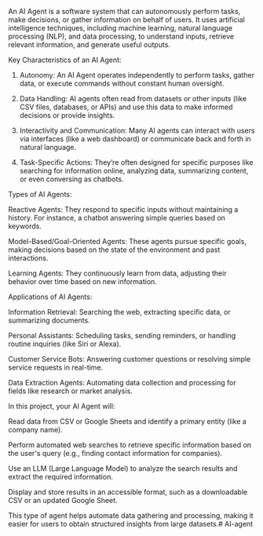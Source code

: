 An AI Agent is a software system that can autonomously perform tasks, make decisions, or gather information on behalf of users. It uses artificial intelligence techniques, including machine learning, natural language processing (NLP), and data processing, to understand inputs, retrieve relevant information, and generate useful outputs.

Key Characteristics of an AI Agent:

1. Autonomy: An AI Agent operates independently to perform tasks, gather data, or execute commands without constant human oversight.


2. Data Handling: AI agents often read from datasets or other inputs (like CSV files, databases, or APIs) and use this data to make informed decisions or provide insights.


3. Interactivity and Communication: Many AI agents can interact with users via interfaces (like a web dashboard) or communicate back and forth in natural language.


4. Task-Specific Actions: They’re often designed for specific purposes like searching for information online, analyzing data, summarizing content, or even conversing as chatbots.



Types of AI Agents:

Reactive Agents: They respond to specific inputs without maintaining a history. For instance, a chatbot answering simple queries based on keywords.

Model-Based/Goal-Oriented Agents: These agents pursue specific goals, making decisions based on the state of the environment and past interactions.

Learning Agents: They continuously learn from data, adjusting their behavior over time based on new information.


Applications of AI Agents:

Information Retrieval: Searching the web, extracting specific data, or summarizing documents.

Personal Assistants: Scheduling tasks, sending reminders, or handling routine inquiries (like Siri or Alexa).

Customer Service Bots: Answering customer questions or resolving simple service requests in real-time.

Data Extraction Agents: Automating data collection and processing for fields like research or market analysis.


In this project, your AI Agent will:

Read data from CSV or Google Sheets and identify a primary entity (like a company name).

Perform automated web searches to retrieve specific information based on the user's query (e.g., finding contact information for companies).

Use an LLM (Large Language Model) to analyze the search results and extract the required information.

Display and store results in an accessible format, such as a downloadable CSV or an updated Google Sheet.


This type of agent helps automate data gathering and processing, making it easier for users to obtain structured insights from large datasets.# AI-agent
